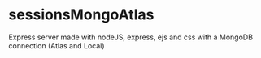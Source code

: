 # sessionsMongoAtlas
Express server made with nodeJS, express, ejs and css with a MongoDB connection (Atlas and Local)
